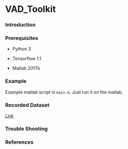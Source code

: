 # VAD_Toolkit
### Introduction
### Prerequisites
- Python 3

- Tensorflow 1.1

- Matlab 2017b
### Example
Example matlab script is `main.m`. Just run it on the matlab.




### Recorded Dataset
[Link](http://sail.ipdisk.co.kr:80/publist/VOL1/Database/VAD_DB/Recorded_data.zip)

### Trouble Shooting
### References
